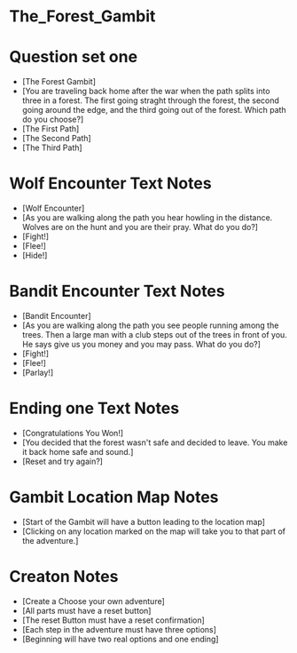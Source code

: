 # The_Forest_Gambit

# Question set one
- [The Forest Gambit]
- [You are traveling back home after the war when the path splits into
three in a forest. The first going straght through the forest, the second going around the edge, and the third going out of the forest. Which path do you choose?]
- [The First Path]
- [The Second Path]
- [The Third Path]

# Wolf Encounter Text Notes
- [Wolf Encounter]
- [As you are walking along the path you hear howling in the distance.
Wolves are on the hunt and you are their pray. What do you do?]
- [Fight!]
- [Flee!]
- [Hide!]

# Bandit Encounter Text Notes
- [Bandit Encounter]
- [As you are walking along the path you see people running among the
trees. Then a large man with a club steps out of the trees in front of you. He says give us you money and you may pass. What do you do?]
- [Fight!]
- [Flee!]
- [Parlay!]

# Ending one Text Notes
- [Congratulations You Won!]
- [You decided that the forest wasn't safe and decided to leave. You make it back home safe and sound.]
- [Reset and try again?]

# Gambit Location Map Notes
- [Start of the Gambit will have a button leading to the location map]
- [Clicking on any location marked on the map will take you to that part
of the adventure.]

# Creaton Notes
- [Create a Choose your own adventure]
- [All parts must have a reset button]
- [The reset Button must have a reset confirmation]
- [Each step in the adventure must have three options]
- [Beginning will have two real options and one ending]